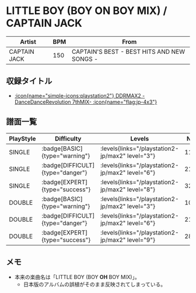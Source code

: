 # LITTLE BOY (BOY ON BOY MIX) / CAPTAIN JACK

|Artist|BPM|From|
|------|---|----|
|CAPTAIN JACK|150|CAPTAIN'S BEST - BEST HITS AND NEW SONGS -|

## 収録タイトル

- [:icon{name="simple-icons:playstation2"} DDRMAX2 -DanceDanceRevolution 7thMIX- :icon{name="flag:jp-4x3"}](/playstation2-jp/max2)

## 譜面一覧

|PlayStyle|Difficulty|Levels|Notes|Movie|
|---------|----------|------|-----|-----|
|SINGLE| :badge[BASIC]{type="warning"}| :levels{links="/playstation2-jp/max2" level="3"}|114/17||
|SINGLE| :badge[DIFFICULT]{type="danger"}| :levels{links="/playstation2-jp/max2" level="6"}|216/20||
|SINGLE| :badge[EXPERT]{type="success"}| :levels{links="/playstation2-jp/max2" level="8"}|322/17||
|DOUBLE| :badge[BASIC]{type="warning"}| :levels{links="/playstation2-jp/max2" level="3"}|106/20||
|DOUBLE| :badge[DIFFICULT]{type="danger"}| :levels{links="/playstation2-jp/max2" level="6"}|219/16||
|DOUBLE| :badge[EXPERT]{type="success"}| :levels{links="/playstation2-jp/max2" level="9"}|287/13||

## メモ

- 本来の楽曲名は「LITTLE BOY (BOY **OH** BOY MIX)」。
  - 日本版のアルバムの誤植がそのまま反映されてしまっている。
